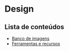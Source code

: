 # Design

## Lista de conteúdos
- [Banco de imagens](banco-de-imagens.md)
- [Ferramentas e recursos](ferramentaserecursos.md)
